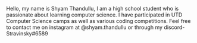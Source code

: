 Hello, my name is Shyam Thandullu, I am a high school student who is passionate about learning computer science. 
I have participated in UTD Computer Science camps as well as various coding competitions. Feel free to contact me
on instagram at @shyam.thandullu or through my discord- Stravinsky#6589
